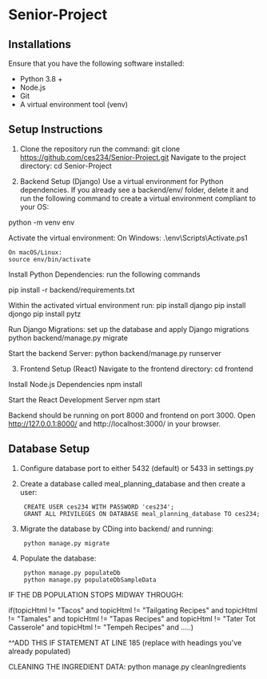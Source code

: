 # Senior-Project

## Installations
Ensure that you have the following software installed:
- Python 3.8 +
- Node.js
- Git
- A virtual environment tool (venv)

## Setup Instructions
1. Clone the repository
run the command: git clone https://github.com/ces234/Senior-Project.git
Navigate to the project directory: cd Senior-Project

2. Backend Setup (Django)
Use a virtual environment for Python dependencies.
If you already see a backend/env/ folder, delete it and run the following command to create a virtual environment compliant to your OS:

python -m venv env


Activate the virtual environment:
    On Windows:
    .\env\Scripts\Activate.ps1

    On macOS/Linux:
    source env/bin/activate

Install Python Dependencies: run the following commands

pip install -r backend/requirements.txt

Within the activated virtual environment run:
    pip install django
    pip install djongo
    pip install pytz


Run Django Migrations: set up the database and apply Django migrations
python backend/manage.py migrate

Start the backend Server:
python backend/manage.py runserver

3. Frontend Setup (React)
Navigate to the frontend directory: 
cd frontend

Install Node.js Dependencies
npm install

Start the React Development Server
npm start

Backend should be running on port 8000 and frontend on port 3000. Open http://127.0.0.1:8000/ and http://localhost:3000/ in your browser. 

## Database Setup

1. Configure database port to either 5432 (default) or 5433 in settings.py

2. Create a database called meal_planning_database and then create a user:

        CREATE USER ces234 WITH PASSWORD 'ces234';
        GRANT ALL PRIVILEGES ON DATABASE meal_planning_database TO ces234;

3. Migrate the database by CDing into backend/ and running:
        
        python manage.py migrate

4. Populate the database:

        python manage.py populateDb
        python manage.py populateDbSampleData


IF THE DB POPULATION STOPS MIDWAY THROUGH: 

if(topicHtml != "Tacos" and topicHtml != "Tailgating Recipes" and topicHtml != "Tamales" and topicHtml != "Tapas Recipes" and topicHtml != "Tater Tot Casserole" and topicHtml != "Tempeh Recipes" and .....)

^^ADD THIS IF STATEMENT AT LINE 185 
(replace with headings you've already populated)

CLEANING THE INGREDIENT DATA:
python manage.py cleanIngredients